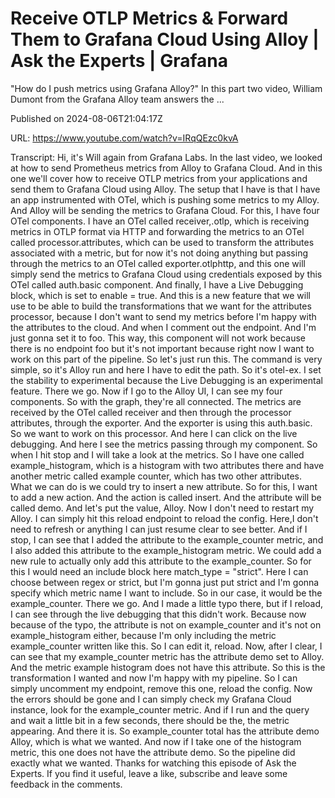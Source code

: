 # Receive OTLP Metrics &amp; Forward Them to Grafana Cloud Using Alloy | Ask the Experts | Grafana

"How do I push metrics using Grafana Alloy?" In this part two video, William Dumont from the Grafana Alloy team answers the ...

Published on 2024-08-06T21:04:17Z

URL: https://www.youtube.com/watch?v=IRqQEzc0kvA

Transcript: Hi, it's Will again from
Grafana Labs. In the last video, we looked at how to send
Prometheus metrics from Alloy to Grafana Cloud. And in this
one we'll cover how to receive OTLP metrics from
your applications and send them to Grafana Cloud using Alloy. The setup that I have is that
I have an app instrumented with OTel, which is pushing some metrics to my Alloy. And Alloy will be sending the
metrics to Grafana Cloud. For this, I have four OTel components. I
have an OTel called receiver,.otlp, which is receiving
metrics in OTLP format via HTTP and forwarding the metrics to an OTel called processor.attributes, which can be used to transform
the attributes associated with a metric, but for now it's not doing anything
but passing through the metrics to an OTel called exporter.otlphttp, and this one will simply send the
metrics to Grafana Cloud using credentials exposed by
this OTel called auth.basic component. And finally, I have
a Live Debugging block, which is set to enable = true. And this is a new feature
that we will use to be able to build the transformations that we
want for the attributes processor, because I don't want to
send my metrics before I'm happy with the
attributes to the cloud. And when I comment out the endpoint. And I'm just gonna set
it to foo. This way, this component will not work
because there is no endpoint foo but it's not important because right now
I want to work on this part of the pipeline. So let's just run
this. The command is very simple, so it's Alloy run and here
I have to edit the path. So it's otel-ex. I set the stability to experimental
because the Live Debugging is an experimental feature. There we go. Now if I go to the Alloy UI, I can see my four components. So with
the graph, they're all connected. The metrics are received by the OTel
called receiver and then through the processor attributes,
through the exporter. And the exporter is using this auth.basic. So we want to work on this processor. And here I can click
on the live debugging. And here I see the metrics
passing through my component. So when I hit stop and I will take a look at the metrics.
So I have one called example_histogram, which is a histogram with
two attributes there and have another metric
called example counter, which has two other attributes. What we can do is we could
try to insert a new attribute. So for this, I want to add a new action. And the action is called insert. And the attribute will be called demo. And let's put the value, Alloy. Now I don't need to restart my Alloy. I can simply hit this reload endpoint to reload the config. Here,I don't need to refresh or anything
I can just resume clear to see better. And if I stop, I can see that I added
the attribute to the example_counter metric, and I also added this attribute
to the example_histogram metric. We could add a new rule to actually only add this attribute to the example_counter. So for this I would need an include block here match_type = "strict". Here I can choose between regex or strict, but I'm gonna just put strict
and I'm gonna specify which metric name I want to include. So in our
case, it would be the example_counter. There we go. And I made a little typo there, but if I reload, I can see through the live debugging that this didn't work. Because
now because of the typo, the attribute is not on example_counter
and it's not on example_histogram either, because I'm only including
the metric example_counter written like this. So
I can edit it, reload. Now, after I clear, I can see that my example_counter
metric has the attribute demo set to Alloy. And the metric example histogram
does not have this attribute. So this is the transformation I wanted and now I'm happy with my
pipeline. So I can simply uncomment my endpoint, remove this one, reload the config. Now
the errors should be gone and I can simply check my Grafana Cloud instance, look for the
example_counter metric. And if I run and the query
and wait a little bit in a few seconds, there should be
the, the metric appearing. And there it is. So example_counter
total has the attribute demo Alloy, which is what we wanted.
And now if I take one of the histogram metric, this one does not
have the attribute demo. So the pipeline did
exactly what we wanted. Thanks for watching this episode of
Ask the Experts. If you find it useful, leave a like, subscribe and leave
some feedback in the comments.


